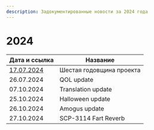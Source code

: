 ```yaml
---
description: Задокументированные новости за 2024 года
---
```


# 2024

| Дата и ссылка               | Название                 |
| --------------------------- | ------------------------ |
| [17.07.2024](17.07.2024.md) | Шестая годовщина проекта |
| 26.07.2024                  | QOL update               |
| 07.10.2024                  | Translation update       |
| 25.10.2024                  | Halloween update         |
| 26.10.2024                  | Amogus update            |
| 27.10.2024                  | SCP-3114 Fart Reverb     |

